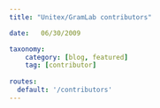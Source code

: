 ```yaml
---
title: "Unitex/GramLab contributors"

date:   06/30/2009

taxonomy:
    category: [blog, featured]
    tag: [contributor]
    
routes:
  default: '/contributors'
---
```

